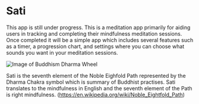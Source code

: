 # Sati 

This app is still under progress. This is a meditation app primarily for aiding users in tracking and completing their mindfulness meditation sessions. Once completed it will be a simple app which includes several features such as a timer, a progression chart, and settings where you can choose what sounds you want in your meditation sessions.


![Image of Buddhism Dharma Wheel](https://upload.wikimedia.org/wikipedia/commons/thumb/d/df/Dharma_Wheel.svg/120px-Dharma_Wheel.svg.png)

Sati is the seventh element of the Noble Eighfold Path represented by the Dharma Chakra symbol which is summary of Buddhist practises. Sati translates to the mindfulness in English and the seventh element of the Path is right mindfulness. 
(https://en.wikipedia.org/wiki/Noble_Eightfold_Path)
